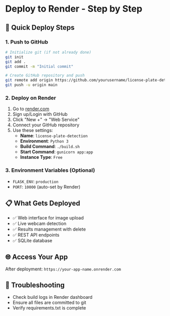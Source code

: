 # Deploy to Render - Step by Step

## 🚀 Quick Deploy Steps

### 1. Push to GitHub
```bash
# Initialize git (if not already done)
git init
git add .
git commit -m "Initial commit"

# Create GitHub repository and push
git remote add origin https://github.com/yourusername/license-plate-detection.git
git push -u origin main
```

### 2. Deploy on Render
1. Go to [render.com](https://render.com)
2. Sign up/Login with GitHub
3. Click "New +" → "Web Service"
4. Connect your GitHub repository
5. Use these settings:
   - **Name**: `license-plate-detection`
   - **Environment**: `Python 3`
   - **Build Command**: `./build.sh`
   - **Start Command**: `gunicorn app:app`
   - **Instance Type**: `Free`

### 3. Environment Variables (Optional)
- `FLASK_ENV`: `production`
- `PORT`: `10000` (auto-set by Render)

## 📋 What Gets Deployed
- ✅ Web interface for image upload
- ✅ Live webcam detection
- ✅ Results management with delete
- ✅ REST API endpoints
- ✅ SQLite database

## 🌐 Access Your App
After deployment: `https://your-app-name.onrender.com`

## 🔧 Troubleshooting
- Check build logs in Render dashboard
- Ensure all files are committed to git
- Verify requirements.txt is complete